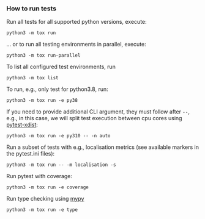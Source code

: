 ### How to run tests

Run all tests for all supported python versions, execute:

```shell
python3 -m tox run
```

... or to run all testing environments in parallel, execute:

```shell
python3 -m tox run-parallel
```

To list all configured test environments, run

```shell
python3 -m tox list
```

To run, e.g., only test for python3.8, run:

```shell
python3 -m tox run -e py38
```

If you need to provide additional CLI argument, they must follow after `--`, e.g., in this case,
we will split test execution between cpu cores using [pytest-xdist](https://github.com/pytest-dev/pytest-xdist):

```shell
python3 -m tox run -e py310 -- -n auto
```

Run a subset of tests with e.g., localisation metrics (see available markers in the pytest.ini files):

```shell
python3 -m tox run -- -m localisation -s
```

Run pytest with coverage:

```shell
python3 -m tox run -e coverage
```

Run type checking using [mypy](https://github.com/python/mypy)

```shell
python3 -m tox run -e type
```